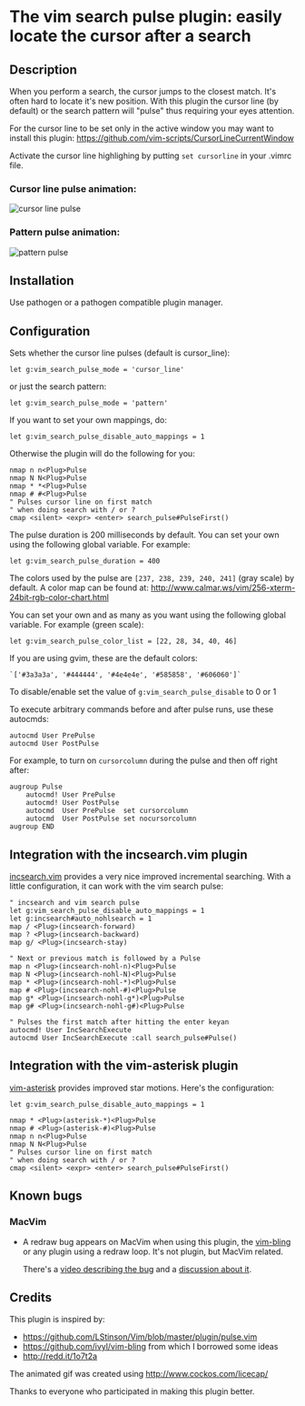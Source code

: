 # The vim search pulse plugin: easily locate the cursor after a search

## Description

When you perform a search, the cursor jumps to the closest match. It's often
hard to locate it's new position. With this plugin the cursor line (by default)
or the search pattern will "pulse" thus requiring your eyes attention.

For the cursor line to be set only in the active window you may want to install
this plugin: https://github.com/vim-scripts/CursorLineCurrentWindow

Activate the cursor line highlighing by putting `set cursorline` in your .vimrc
file.

### Cursor line pulse animation:
![cursor line pulse](http://i.imgur.com/ukZuti2.gif)

### Pattern pulse animation:
![pattern pulse](http://i.imgur.com/jFyjW3f.gif)

## Installation

Use pathogen or a pathogen compatible plugin manager.

## Configuration

Sets whether the cursor line pulses (default is cursor_line):

    let g:vim_search_pulse_mode = 'cursor_line'

or just the search pattern:

    let g:vim_search_pulse_mode = 'pattern'

If you want to set your own mappings, do:

    let g:vim_search_pulse_disable_auto_mappings = 1

Otherwise the plugin will do the following for you:

    nmap n n<Plug>Pulse
    nmap N N<Plug>Pulse
    nmap * *<Plug>Pulse
    nmap # #<Plug>Pulse
    " Pulses cursor line on first match
    " when doing search with / or ?
    cmap <silent> <expr> <enter> search_pulse#PulseFirst()

The pulse duration is 200 milliseconds by default. You can set your own using
the following global variable. For example:

    let g:vim_search_pulse_duration = 400

The colors used by the pulse are `[237, 238, 239, 240, 241]` (gray scale) by
default. A color map can be found at:
http://www.calmar.ws/vim/256-xterm-24bit-rgb-color-chart.html

You can set your own and as many as you want using the following global
variable. For example (green scale):

    let g:vim_search_pulse_color_list = [22, 28, 34, 40, 46]

If you are using gvim, these are the default colors:

    `['#3a3a3a', '#444444', '#4e4e4e', '#585858', '#606060']`

To disable/enable set the value of `g:vim_search_pulse_disable` to 0 or 1

To execute arbitrary commands before and after pulse runs, use these autocmds:

    autocmd User PrePulse
    autocmd User PostPulse

For example, to turn on `cursorcolumn` during the pulse and then off right after:

    augroup Pulse
        autocmd! User PrePulse
        autocmd! User PostPulse
        autocmd  User PrePulse  set cursorcolumn
        autocmd  User PostPulse set nocursorcolumn
    augroup END

## Integration with the incsearch.vim plugin

[incsearch.vim](https://github.com/haya14busa/incsearch.vim) provides a very
nice improved incremental searching. With a little configuration, it can
work with the vim search pulse:

    " incsearch and vim search pulse
    let g:vim_search_pulse_disable_auto_mappings = 1
    let g:incsearch#auto_nohlsearch = 1
    map / <Plug>(incsearch-forward)
    map ? <Plug>(incsearch-backward)
    map g/ <Plug>(incsearch-stay)

    " Next or previous match is followed by a Pulse
    map n <Plug>(incsearch-nohl-n)<Plug>Pulse
    map N <Plug>(incsearch-nohl-N)<Plug>Pulse
    map * <Plug>(incsearch-nohl-*)<Plug>Pulse
    map # <Plug>(incsearch-nohl-#)<Plug>Pulse
    map g* <Plug>(incsearch-nohl-g*)<Plug>Pulse
    map g# <Plug>(incsearch-nohl-g#)<Plug>Pulse

    " Pulses the first match after hitting the enter keyan
    autocmd! User IncSearchExecute
    autocmd User IncSearchExecute :call search_pulse#Pulse()

## Integration with the vim-asterisk plugin

[vim-asterisk](https://github.com/haya14busa/vim-asterisk) provides improved
star motions. Here's the configuration:

    let g:vim_search_pulse_disable_auto_mappings = 1

    nmap * <Plug>(asterisk-*)<Plug>Pulse
    nmap # <Plug>(asterisk-#)<Plug>Pulse
    nmap n n<Plug>Pulse
    nmap N N<Plug>Pulse
    " Pulses cursor line on first match
    " when doing search with / or ?
    cmap <silent> <expr> <enter> search_pulse#PulseFirst()

## Known bugs

### MacVim

* A redraw bug appears on MacVim when using this plugin, the
  [vim-bling](https://github.com/ivyl/vim-bling) or any plugin using a redraw
  loop. It's not plugin, but MacVim related.

  There's a [video describing the bug](https://www.youtube.com/watch?v=miz_Ut8T4jk)
  and a [discussion about it](https://groups.google.com/forum/#!topic/vim_mac/z-IBAFHbQak).

## Credits

This plugin is inspired by:

* https://github.com/LStinson/Vim/blob/master/plugin/pulse.vim
* https://github.com/ivyl/vim-bling from which I borrowed some ideas
* http://redd.it/1o7t2a

The animated gif was created using http://www.cockos.com/licecap/

Thanks to everyone who participated in making this plugin better.
